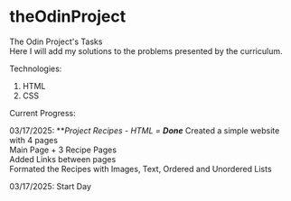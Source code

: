 # theOdinProject
The Odin Project's Tasks  
Here I will add my solutions to the problems presented by the curriculum.

Technologies:
1. HTML
2. CSS

Current Progress:  

03/17/2025: ***Project Recipes - HTML = **Done*** 
Created a simple website with 4 pages  
Main Page + 3 Recipe Pages  
Added Links between pages  
Formated the Recipes with Images, Text, Ordered and Unordered Lists  

03/17/2025: Start Day